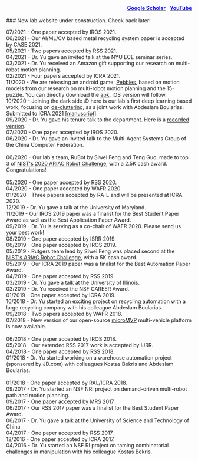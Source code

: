 <div style="text-align: right">
  <a href="https://scholar.google.com/citations?user=jkRa2LEAAAAJ&hl=en"><span style="color:blue"><strong>Google Scholar</strong></span></a>&nbsp;&nbsp;
  <a href="https://www.youtube.com/channel/UCqotGxFUtMOgY9aIkDxW0fw"><span style="color:blue"><strong>YouTube</strong></span></a>
</div>
<br/>
### New lab website under construction. Check back later! 

07/2021 - One paper accepted by IROS 2021. <br>
06/2021 - Our AI/ML/CV based metal recycling system paper is accepted by CASE 2021. <br>
05/2021 - Two papers accepted by RSS 2021. <br>
04/2021 - Dr. Yu gave an invited talk at the NYU ECE seminar series. <br>
03/2021 - Dr. Yu received an Amazon gift supporting our research on multi-robot motion planning. <br>
02/2021 - Four papers accepted by ICRA 2021. <br>
11/2020 - We are releasing an android game, <a href="https://play.google.com/store/apps/details?id=edu.rutgers.cs.arc.pebbles" target="PS">Pebbles</a>, 
based on motion models from our research on multi-robot motion planning and the 15-puzzle. You can directly download the <a href="http://arc.cs.rutgers.edu/files/pebbles.apk" target="_M">apk</a>.
iOS version will follow.<br>
10/2020 - Joining the dark side :D here is our lab's first deep learning based work, focusing on <a href="https://youtu.be/CNkZfZ-0Du8" target="_TT">de-cluttering</a>, as a joint work with Abdeslam Boularias. Submitted to ICRA 2021 [<a href="https://arxiv.org/pdf/2011.04692.pdf" target="_M">manuscript</a>].<br>
09/2020 - Dr. Yu gave his tenure talk to the department. Here is a <a href="https://youtu.be/hk4Wh2oMAaA" target="_TT">recorded version</a>. <br>
07/2020 - One paper accepted by IROS 2020. <br>
06/2020 - Dr. Yu gave an invited talk to the Multi-Agent Systems Group of the China Computer Federation. <br>  
06/2020 - Our lab's team, RuBot by Siwei Feng and Teng Guo, made to top 3 of <a href="https://www.nist.gov/el/intelligent-systems-division-73500/agile-robotics-industrial-automation-competition/ariac-results" target="_NIST">NIST's 2020 ARIAC Robot Challenge</a>, with a 2.5K cash award. Congratulations!<br>  
05/2020 - One paper accepted by RSS 2020. <br>
04/2020 - One paper accepted by WAFR 2020. <br>
01/2020 - Three papers accepted by RA-L and will be presented at ICRA 2020. <br>
12/2019 - Dr. Yu gave a talk at the University of Maryland. <br>
11/2019 - Our IROS 2019 paper was a finalist for the Best Student Paper Award as well as the Best Application Paper Award. <br>
09/2019 - Dr. Yu is serving as a co-chair of WAFR 2020. Please send us your best work! <br>
08/2019 - One paper accepted by ISRR 2019. <br>
06/2019 - One paper accepted by IROS 2019. <br> 
05/2019 - Rutgers team lead by Siwei Feng was placed second at the <a href="https://www.nist.gov/el/intelligent-systems-division-73500/agile-robotics-industrial-automation-competition" target="_NIST">NIST's ARIAC Robot Challenge</a>, with a 5K cash award.<br> 
05/2019 - Our ICRA 2019 paper was a finalist for the Best Automation Paper Award.<br>
04/2019 - One paper accepted by RSS 2019. <br> 
03/2019 - Dr. Yu gave a talk at the University of Illinois. <br>
03/2019 - Dr. Yu received the NSF CAREER Award.<br> 
01/2019 - One paper accepted by ICRA 2019.<br> 
10/2018 - Dr. Yu started an exciting project on recycling automation with a large recycling company with his colleague Abdeslam Boularias.<br> 
09/2018 - Two papers accepted by WAFR 2018.<br>
07/2018 - New version of our open-source <a href="https://arc.cs.rutgers.edu/mvp" target="_">microMVP</a> multi-vehicle platform is now available. <br>   
06/2018 - One paper accepted by IROS 2018.<br>
05/2018 - Our extended RSS 2017 work is accepted by IJRR.<br>
04/2018 - One paper accepted by RSS 2018.<br>
01/2018 - Dr. Yu started working on a warehouse automation project (sponsored by JD.com) with colleagues  Kostas Bekris and Abdeslam Boularias.<br>   
01/2018 - One paper accepted by RAL/ICRA 2018.<br>
09/2017 - Dr. Yu started an NSF NRI project on demand-driven multi-robot path and motion planning.<br>
09/2017 - One paper accepted by MRS 2017.<br>
06/2017 - Our RSS 2017 paper was a finalist for the Best Student Paper Award.<br>
06/2017 - Dr. Yu gave a talk at the University of Science and Technology of China. <br>
04/2017 - One paper accepted by RSS 2017.<br>
12/2016 - One paper accepted by ICRA 2017.<br>
04/2016 - Dr. Yu started an NSF RI project on taming combinatorial challenges in manipulation with his colleague Kostas Bekris.<br><br>

